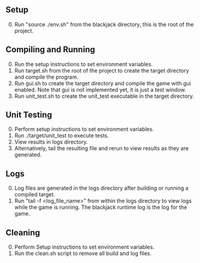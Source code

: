 ## Setup
0. Run "source ./env.sh" from the blackjack directory, this is the root of the project.

## Compiling and Running
0. Run the setup instructions to set environment variables.
1. Run target.sh from the root of the project to create the target directory
   and compile the program.
2. Run gui.sh to create the target directory and compile the game with gui enabled.
   Note that gui is not implemented yet, it is just a test window.
3. Run unit_test.sh to create the unit_test executable in the target directory.

## Unit Testing
0. Perform setup instructions to set environment variables.
1. Run ./target/unit_test to execute tests.
2. View results in logs directory.
3. Alternatively, tail the resulting file and rerun to view results as they are generated.

## Logs
0. Log files are generated in the logs directory after building or running a compiled target.
1. Run "tail -f <log_file_name>" from within the logs directory to view logs while
   the game is running. The blackjack runtime log is the log for the game.

## Cleaning
0. Perform Setup instructions to set environment variables.
1. Run the clean.sh script to remove all build and log files.

